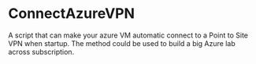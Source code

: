 # ConnectAzureVPN
A script that can make your azure VM automatic connect to a Point to Site VPN when startup. The method could be used to build a big Azure lab across subscription.
